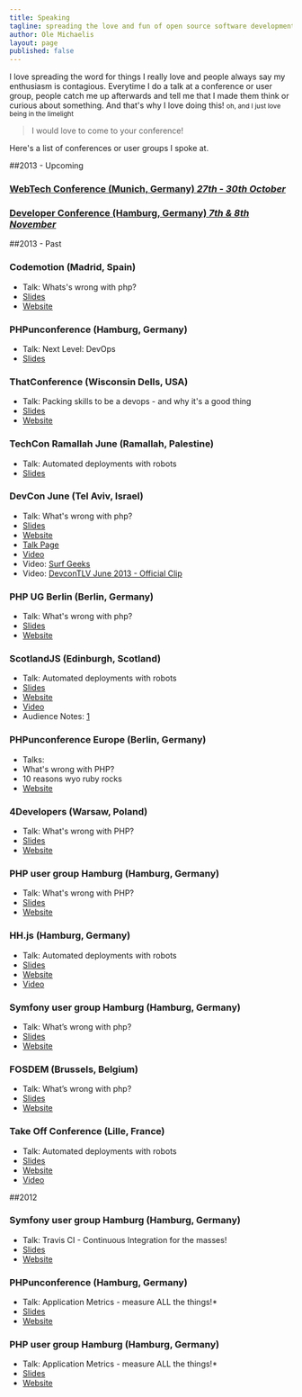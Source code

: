 ```yaml
---
title: Speaking
tagline: spreading the love and fun of open source software development and programming in general
author: Ole Michaelis
layout: page
published: false
---
```


I love spreading the word for things I really love and people always say my enthusiasm is contagious. Everytime I do a talk at a conference or user group, people catch me up afterwards and tell me that I made them think or curious about something. And that's why I love doing this! <small>oh, and I just love being in the limelight</small>

> I would love to come to your conference!

Here's a list of conferences or user groups I spoke at.

##2013 - Upcoming

### [WebTech Conference (Munich, Germany) _27th - 30th October_](http://webtechcon.de/)
### [Developer Conference (Hamburg, Germany) _7th & 8th November_](http://www.developer-conference.eu)

##2013 - Past

### Codemotion (Madrid, Spain)
* Talk: Whats's wrong with php?
* [Slides](https://speakerdeck.com/nesquick/whats-wrong-with-php-4)
* [Website](http://codemotion.es/)

### PHPunconference (Hamburg, Germany)
* Talk: Next Level: DevOps
* [Slides](https://speakerdeck.com/nesquick/next-level-devops)

### ThatConference (Wisconsin Dells, USA)
* Talk: Packing skills to be a devops - and why it's a good thing
* [Slides](https://speakerdeck.com/nesquick/packing-skills-to-be-a-devops-and-why-thats-a-good-thing)
* [Website](http://www.thatconference.com/)

### TechCon Ramallah June (Ramallah, Palestine)
* Talk: Automated deployments with robots
* [Slides](https://speakerdeck.com/nesquick/automated-deployments-with-robots-2)

### DevCon June (Tel Aviv, Israel)
* Talk: What's wrong with php?
* [Slides](https://speakerdeck.com/nesquick/whats-wrong-with-php-3)
* [Website](http://devcon-june2013.events.co.il/)
* [Talk Page](http://devcon-june2013.events.co.il/presentations/882-whats-wrong-with-php)
* [Video](http://www.youtube.com/watch?feature=player_embedded&v=jBByC28N1C8)
* Video: [Surf Geeks](http://www.youtube.com/watch?v=RERjqWWkDIc)
* Video: [DevconTLV June 2013 - Official Clip](http://www.youtube.com/watch?v=vRiNHEaC5_4)

### PHP UG Berlin (Berlin, Germany)
* Talk: What's wrong with php?
* [Slides](https://speakerdeck.com/nesquick/whats-wrong-with-php-2)
* [Website](http://www.bephpug.de/)

### ScotlandJS (Edinburgh, Scotland)
* Talk: Automated deployments with robots
* [Slides](https://speakerdeck.com/nesquick/automated-deployments-with-robots-1)
* [Website](http://scotlandjs.com/)
* [Video](https://vimeo.com/69454968)
* Audience Notes: [1](http://decadecity.net/blog/2013/05/09/ole-michaelis-automated-deployments-with-robots)

### PHPunconference Europe (Berlin, Germany)
 * Talks:
  * What's wrong with PHP?
  * 10 reasons wyo ruby rocks
 * [Website](http://www.phpuceu.org/)

### 4Developers (Warsaw, Poland)
 * Talk: What's wrong with PHP?
 * [Slides][phpug_slides_whats_wrong]
 * [Website][4developers_homepage]

 [phpug_slides_whats_wrong]: https://speakerdeck.com/nesquick/whats-wrong-with-php-1
 [4developers_homepage]: http://2013.4developers.org.pl/en/

### PHP user group Hamburg (Hamburg, Germany)
 * Talk: What's wrong with PHP?
 * [Slides][phpug_slides_whats_wrong]
 * [Website][phpug_hp_2013]

 [phpug_slides_whats_wrong]: https://speakerdeck.com/nesquick/whats-wrong-with-php-1
 [phpug_hp_2013]: http://www.phpughh.de/

### HH.js (Hamburg, Germany)
 * Talk: Automated deployments with robots
 * [Slides][robots_slides]
 * [Website][hhjs]
 * [Video][hhjs_video]

 [hhjs]: http://www.meetup.com/hamburg-js/events/72891992/
 [robots_slides]: https://speakerdeck.com/nesquick/automated-deployments-with-robots
 [hhjs_video]: http://lecture2go.uni-hamburg.de/veranstaltungen/-/v/14758

### Symfony user group Hamburg (Hamburg, Germany)
 * Talk: What’s wrong with php?
 * [Slides][what_wrong_with_php_slides]
 * [Website][sf_ug_hh]

 [sf_ug_hh]: http://www.meetup.com/sfughh/events/97853262/

### FOSDEM (Brussels, Belgium)
 * Talk: What’s wrong with php?
 * [Slides][what_wrong_with_php_slides]
 * [Website][fosdem_hp]

 [what_wrong_with_php_slides]: https://speakerdeck.com/nesquick/whats-wrong-with-php
 [fosdem_hp]: https://fosdem.org/2013/schedule/speaker/ole_michaelis/

### Take Off Conference (Lille, France)
 * Talk: Automated deployments with robots
 * [Slides][robots_slides]
 * [Website][takeoff_hp]
 * [Video][takeoff_talk]

 [takeoff_talk]: http://www.youtube.com/watch?v=3_G9mfJkMuM&list=PLMz7qMiFSV93QQUFSDRFWPBcdGHfkySqN
 [takeoff_hp]: http://takeoffconf.com/

##2012
### Symfony user group Hamburg (Hamburg, Germany)
 * Talk: Travis CI - Continuous Integration for the masses!
 * [Slides][travis_slides]
 * [Website][sf_ug_hh_2012]

 [travis_slides]: https://speakerdeck.com/nesquick/travis-ci-continuous-integration-for-the-masses
 [sf_ug_hh_2012]: http://www.meetup.com/sfughh/events/91521812/

### PHPunconference (Hamburg, Germany)
 * Talk: Application Metrics - measure ALL the things!*
 * [Slides][unconf_slides]
 * [Website][unconf_2012]

 [unconf_slides]: https://speakerdeck.com/nesquick/application-metrics-measure-all-the-things-star
 [unconf_2012]: http://contribs.eu.phpunconf.org/

### PHP user group Hamburg (Hamburg, Germany)
 * Talk: Application Metrics - measure ALL the things!*
 * [Slides][phpug_slides_2012]
 * [Website][phpug_hp_2012]

 [phpug_slides_2012]: https://speakerdeck.com/nesquick/application-metrics-phpughh
 [phpug_hp_2012]: http://www.meetup.com/phpughh/events/64049162/
